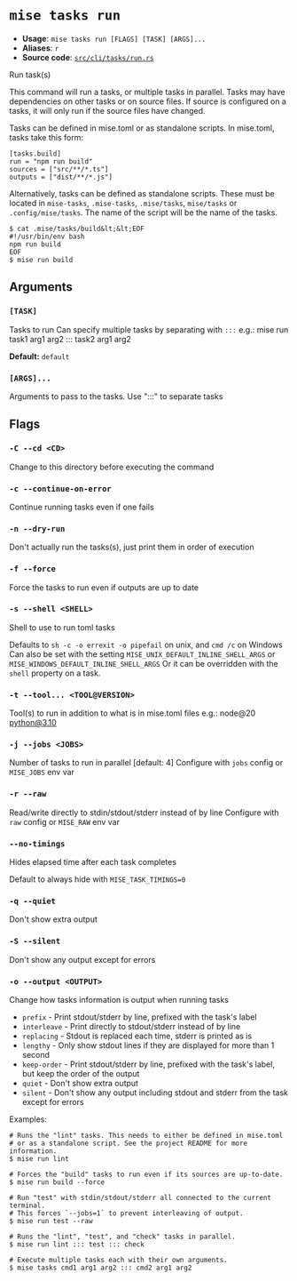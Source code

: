 # `mise tasks run`

- **Usage**: `mise tasks run [FLAGS] [TASK] [ARGS]...`
- **Aliases**: `r`
- **Source code**: [`src/cli/tasks/run.rs`](https://github.com/jdx/mise/blob/main/src/cli/tasks/run.rs)

Run task(s)

This command will run a tasks, or multiple tasks in parallel.
Tasks may have dependencies on other tasks or on source files.
If source is configured on a tasks, it will only run if the source
files have changed.

Tasks can be defined in mise.toml or as standalone scripts.
In mise.toml, tasks take this form:

```
[tasks.build]
run = "npm run build"
sources = ["src/**/*.ts"]
outputs = ["dist/**/*.js"]
```

Alternatively, tasks can be defined as standalone scripts.
These must be located in `mise-tasks`, `.mise-tasks`, `.mise/tasks`, `mise/tasks` or
`.config/mise/tasks`.
The name of the script will be the name of the tasks.

```
$ cat .mise/tasks/build&lt;&lt;EOF
#!/usr/bin/env bash
npm run build
EOF
$ mise run build
```

## Arguments

### `[TASK]`

Tasks to run
Can specify multiple tasks by separating with `:::`
e.g.: mise run task1 arg1 arg2 ::: task2 arg1 arg2

**Default:** `default`

### `[ARGS]...`

Arguments to pass to the tasks. Use ":::" to separate tasks

## Flags

### `-C --cd <CD>`

Change to this directory before executing the command

### `-c --continue-on-error`

Continue running tasks even if one fails

### `-n --dry-run`

Don't actually run the tasks(s), just print them in order of execution

### `-f --force`

Force the tasks to run even if outputs are up to date

### `-s --shell <SHELL>`

Shell to use to run toml tasks

Defaults to `sh -c -o errexit -o pipefail` on unix, and `cmd /c` on Windows
Can also be set with the setting `MISE_UNIX_DEFAULT_INLINE_SHELL_ARGS` or `MISE_WINDOWS_DEFAULT_INLINE_SHELL_ARGS`
Or it can be overridden with the `shell` property on a task.

### `-t --tool... <TOOL@VERSION>`

Tool(s) to run in addition to what is in mise.toml files e.g.: node@20 python@3.10

### `-j --jobs <JOBS>`

Number of tasks to run in parallel
[default: 4]
Configure with `jobs` config or `MISE_JOBS` env var

### `-r --raw`

Read/write directly to stdin/stdout/stderr instead of by line
Configure with `raw` config or `MISE_RAW` env var

### `--no-timings`

Hides elapsed time after each task completes

Default to always hide with `MISE_TASK_TIMINGS=0`

### `-q --quiet`

Don't show extra output

### `-S --silent`

Don't show any output except for errors

### `-o --output <OUTPUT>`

Change how tasks information is output when running tasks

- `prefix` - Print stdout/stderr by line, prefixed with the task's label
- `interleave` - Print directly to stdout/stderr instead of by line
- `replacing` - Stdout is replaced each time, stderr is printed as is
- `lengthy` - Only show stdout lines if they are displayed for more than 1 second
- `keep-order` - Print stdout/stderr by line, prefixed with the task's label, but keep the order of the output
- `quiet` - Don't show extra output
- `silent` - Don't show any output including stdout and stderr from the task except for errors

Examples:

```
# Runs the "lint" tasks. This needs to either be defined in mise.toml
# or as a standalone script. See the project README for more information.
$ mise run lint

# Forces the "build" tasks to run even if its sources are up-to-date.
$ mise run build --force

# Run "test" with stdin/stdout/stderr all connected to the current terminal.
# This forces `--jobs=1` to prevent interleaving of output.
$ mise run test --raw

# Runs the "lint", "test", and "check" tasks in parallel.
$ mise run lint ::: test ::: check

# Execute multiple tasks each with their own arguments.
$ mise tasks cmd1 arg1 arg2 ::: cmd2 arg1 arg2
```
